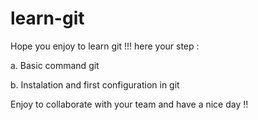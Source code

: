 # learn-git
Hope you enjoy to learn git !!! here your step :

a. Basic command git

b. Instalation and first configuration in git

Enjoy to collaborate with your team and have a nice day !!
